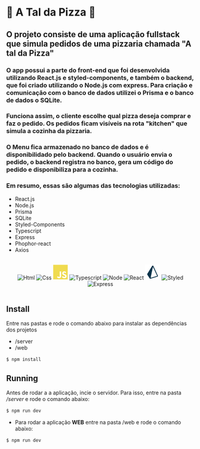 # :pizza: A Tal da Pizza :pizza:

## O projeto consiste de uma aplicação fullstack que simula pedidos de uma pizzaria chamada "A tal da Pizza"

### O app possui a parte do front-end que foi desenvolvida utilizando React.js e styled-components, e também o backend, que foi criado utilizando o Node.js com express. Para criação e comunicação com o banco de dados utilizei o Prisma e o banco de dados o SQLite.

### Funciona assim, o cliente escolhe qual pizza deseja comprar e faz o pedido. Os pedidos ficam visíveis na rota "kitchen" que simula a cozinha da pizzaria.
### O Menu fica armazenado no banco de dados e é disponibilidado pelo backend. Quando o usuário envia o pedido, o backend registra no banco, gera um código do pedido e disponibiliza para a cozinha.


### Em resumo, essas são algumas das tecnologias utilizadas:
- React.js
- Node.js
- Prisma
- SQLite
- Styled-Components
- Typescript
- Express
- Phophor-react
- Axios

<div align="center" style="display: inline_block"><br>
  <img src="https://www.vectorlogo.zone/logos/w3_html5/w3_html5-icon.svg" alt="Html" title="Html" width="40" height="40"/>
  <img src="https://www.vectorlogo.zone/logos/w3_css/w3_css-icon.svg" alt="Css" title="Css" width="40" height="40"/>
  <img src="https://raw.githubusercontent.com/devicons/devicon/master/icons/javascript/javascript-plain.svg" alt="Javascript" title="Javascript" width="40"/>
  <img src="https://www.vectorlogo.zone/logos/typescriptlang/typescriptlang-icon.svg" alt="Typescript" title="Typescript" width="40" height="40"/>
  <img src="https://www.vectorlogo.zone/logos/nodejs/nodejs-icon.svg" alt="Node" title="Node" width="40" height="40"/>
  <img src="https://www.vectorlogo.zone/logos/reactjs/reactjs-icon.svg" alt="React" title="React" width="40" height="40"/>
  <img src="https://github.com/vscode-icons/vscode-icons/blob/master/icons/file_type_light_prisma.svg" alt="Prisma" title="Prisma" width="40" height="40"/>
  <img src="https://cdn.worldvectorlogo.com/logos/styled-components-1.svg" alt="Styled" title="styled" width="40" height="40"/>
  <img src="https://cdn.worldvectorlogo.com/logos/express-109.svg" alt="Express" title="Express" width="40" height="40"/>
</div>
<br>

## Install
Entre nas pastas e rode o comando abaixo para instalar as dependências dos projetos
- /server
- /web
```sh
$ npm install
```
## Running
Antes de rodar a a aplicação, incie o servidor. Para isso, entre na pasta */server* e rode o comando abaixo:
```sh
$ npm run dev
```
- Para rodar a aplicação **WEB** entre na pasta /web e rode o comando abaixo:
```sh
$ npm run dev
```
